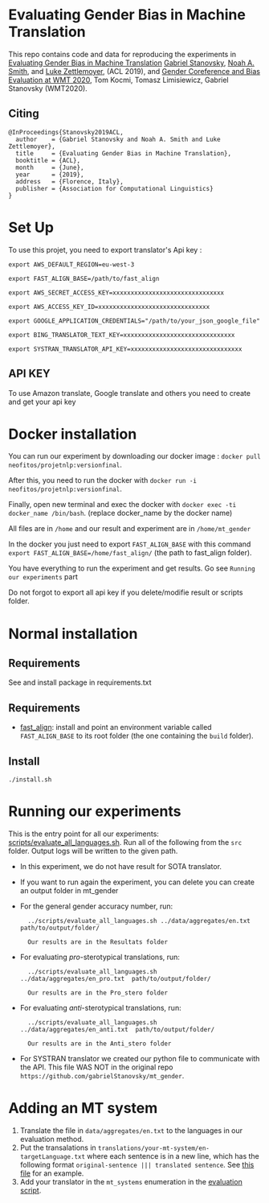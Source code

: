 # Evaluating Gender Bias in Machine Translation

This repo contains code and data for reproducing the experiments in [Evaluating Gender Bias in Machine Translation](https://arxiv.org/abs/1906.00591) [Gabriel Stanovsky](https://gabrielstanovsky.github.io/), [Noah A. Smith](https://homes.cs.washington.edu/~nasmith/), and [Luke Zettlemoyer](https://www.cs.washington.edu/people/faculty/lsz), (ACL 2019), and [Gender Coreference and Bias Evaluation at WMT 2020](https://arxiv.org/pdf/2010.06018.pdf), Tom Kocmi, Tomasz Limisiewicz, Gabriel Stanovsky (WMT2020).

## Citing

```
@InProceedings{Stanovsky2019ACL,
  author    = {Gabriel Stanovsky and Noah A. Smith and Luke Zettlemoyer},
  title     = {Evaluating Gender Bias in Machine Translation},
  booktitle = {ACL},
  month     = {June},
  year      = {2019},
  address   = {Florence, Italy},
  publisher = {Association for Computational Linguistics}
}
```

# Set Up
To use this projet, you need to export translator's Api key :

`export AWS_DEFAULT_REGION=eu-west-3`

`export FAST_ALIGN_BASE=/path/to/fast_align`

`export AWS_SECRET_ACCESS_KEY=xxxxxxxxxxxxxxxxxxxxxxxxxxxxxxx`

`export AWS_ACCESS_KEY_ID=xxxxxxxxxxxxxxxxxxxxxxxxxxxxxxx`

`export GOOGLE_APPLICATION_CREDENTIALS="/path/to/your_json_google_file"`

`export BING_TRANSLATOR_TEXT_KEY=xxxxxxxxxxxxxxxxxxxxxxxxxxxxxxx`

`export SYSTRAN_TRANSLATOR_API_KEY=xxxxxxxxxxxxxxxxxxxxxxxxxxxxxxx`

## API KEY
To use Amazon translate, Google translate and others you need to create and get your api key

# Docker installation
You can run our experiment by downloading our docker image : `docker pull neofitos/projetnlp:versionfinal`.

After this, you need to run the docker with `docker run -i neofitos/projetnlp:versionfinal`.

Finally, open new terminal and exec the docker with `docker exec -ti docker_name /bin/bash`. (replace docker_name by the docker name)

All files are in `/home` and our result and experiment are in `/home/mt_gender`

In the docker you just need to export `FAST_ALIGN_BASE` with this command `export FAST_ALIGN_BASE=/home/fast_align/` (the path to fast_align folder).

You have everything to run the experiment and get results. Go see `Running our experiments` part 

Do not forgot to export all api key if you delete/modifie result or scripts folder.

# Normal installation

## Requirements
See and install package in requirements.txt

## Requirements
* [fast_align](https://github.com/clab/fast_align): install and point an environment variable called `FAST_ALIGN_BASE` to its root folder (the one containing the `build` folder).

## Install
`./install.sh`

# Running our experiments 
This is the entry point for all our experiments: [scripts/evaluate_all_languages.sh](scripts/evaluate_all_languages.sh).
Run all of the following from the  `src` folder. Output logs will be written to the given
path.

* In this experiment, we do not have result for SOTA translator.
* If you want to run again the experiment, you can delete you can create an output folder in mt_gender
* For the general gender accuracy number, run:

        ../scripts/evaluate_all_languages.sh ../data/aggregates/en.txt  path/to/output/folder/
        
        Our results are in the Resultats folder

* For evaluating *pro*-sterotypical translations, run:

        ../scripts/evaluate_all_languages.sh ../data/aggregates/en_pro.txt  path/to/output/folder/
        
        Our results are in the Pro_stero folder

* For evaluating *anti*-sterotypical translations, run:

        ../scripts/evaluate_all_languages.sh ../data/aggregates/en_anti.txt  path/to/output/folder/
        
        Our results are in the Anti_stero folder
        
* For SYSTRAN translator we created our python file to communicate with the API. This file WAS NOT in the original repo `https://github.com/gabrielStanovsky/mt_gender`.

# Adding an MT system
1. Translate the file in `data/aggregates/en.txt` to the languages in our evaluation method.
2. Put the transalations in `translations/your-mt-system/en-targetLanguage.txt` where each sentence is in a new line, which has the following format `original-sentence ||| translated sentence`. See [this file](translations/aws/en-fr.txt) for an example.
3. Add your translator in the `mt_systems` enumeration in the [evaluation script](scripts/evaluate_all_languages.sh).

